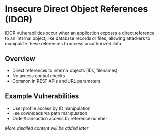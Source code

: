 # Insecure Direct Object References (IDOR)

IDOR vulnerabilities occur when an application exposes a direct reference to an internal object, like database records or files, allowing attackers to manipulate these references to access unauthorized data.

## Overview
- Direct references to internal objects (IDs, filenames)
- No access control checks
- Common in REST APIs and URL parameters

## Example Vulnerabilities
- User profile access by ID manipulation
- File downloads via path manipulation
- Order/transaction access by reference number

*More detailed content will be added later* 
